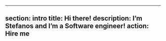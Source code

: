  ---
 section: intro
 title: Hi there!
 description: I’m Stefanos and I’m a Software engineer!
 action: Hire me
 ---
